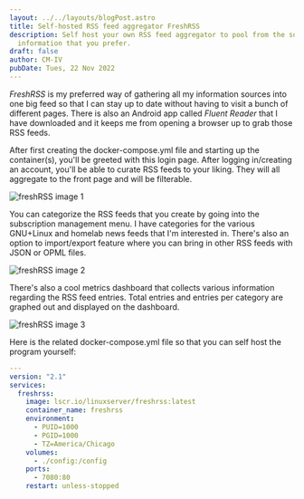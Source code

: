 ```yaml
---
layout: ../../layouts/blogPost.astro
title: Self-hosted RSS feed aggregator FreshRSS
description: Self host your own RSS feed aggregator to pool from the sources of
  information that you prefer.
draft: false
author: CM-IV
pubDate: Tues, 22 Nov 2022
---
```

*FreshRSS* is my preferred way of gathering all my information sources into one big feed so that I can stay up to date without having to visit a bunch of different pages.  There is also an Android app called *Fluent Reader* that I have downloaded and it keeps me from opening a browser up to grab those RSS feeds.

After first creating the docker-compose.yml file and starting up the container(s), you'll be greeted with this login page.  After logging in/creating an account, you'll be able to curate RSS feeds to your liking.  They will all aggregate to the front page and will be filterable.

<img alt="freshRSS image 1" width={860} src="https://ik.imagekit.io/xbkhabiqcy9/img/Screenshot_2022-11-22_at_08-01-09_Login___FreshRSS_3jLdVFLzm.png?ik-sdk-version=javascript-1.4.3&updatedAt=1669125709880" />

You can categorize the RSS feeds that you create by going into the subscription management menu.  I have categories for the various GNU+Linux and homelab news feeds that I'm interested in.  There's also an option to import/export feature where you can bring in other RSS feeds with JSON or OPML files.

<img alt="freshRSS image 2" width={860} src="https://ik.imagekit.io/xbkhabiqcy9/img/Screenshot_2022-11-22_at_08-22-03__103__Main_stream___FreshRSS_aPkF2Ujbb.png?ik-sdk-version=javascript-1.4.3&updatedAt=1669126940053" />

There's also a cool metrics dashboard that collects various information regarding the RSS feed entries.  Total entries and entries per category are graphed out and displayed on the dashboard.

<img alt="freshRSS image 3" width={860} src="https://ik.imagekit.io/xbkhabiqcy9/img/Screenshot_2022-11-22_at_08-33-42_Statistics___FreshRSS_l_87zWnH2.png?ik-sdk-version=javascript-1.4.3&updatedAt=1669127639979" />

Here is the related docker-compose.yml file so that you can self host the program yourself:

```yaml
---
version: "2.1"
services:
  freshrss:
    image: lscr.io/linuxserver/freshrss:latest
    container_name: freshrss
    environment:
      - PUID=1000
      - PGID=1000
      - TZ=America/Chicago
    volumes:
      - ./config:/config
    ports:
      - 7080:80
    restart: unless-stopped
```